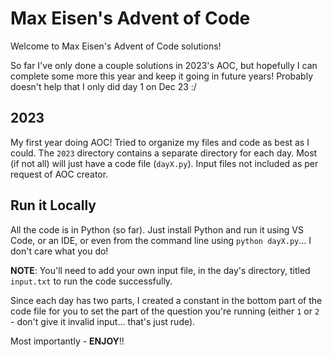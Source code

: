 # Max Eisen's Advent of Code
Welcome to Max Eisen's Advent of Code solutions!

So far I've only done a couple solutions in 2023's AOC, but hopefully I can complete some more this year and keep it going in future years! Probably doesn't help that I only did day 1 on Dec 23 :/

## 2023
My first year doing AOC! Tried to organize my files and code as best as I could. The `2023` directory contains a separate directory for each day. Most (if not all) will just have a code file (`dayX.py`). Input files not included as per request of AOC creator.

## Run it Locally
All the code is in Python (so far). Just install Python and run it using VS Code, or an IDE, or even from the command line using `python dayX.py`... I don't care what you do!

**NOTE**: You'll need to add your own input file, in the day's directory, titled `input.txt` to run the code successfully.

Since each day has two parts, I created a constant in the bottom part of the code file for you to set the part of the question you're running (either `1` or `2` - don't give it invalid input... that's just rude).

Most importantly - **ENJOY**!!
